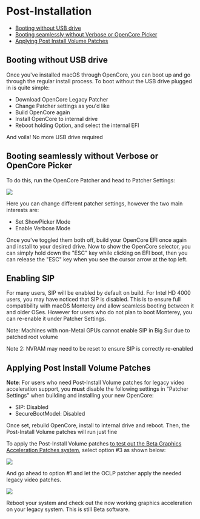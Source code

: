 # Post-Installation

* [Booting without USB drive](#booting-without-usb-drive)
* [Booting seamlessly without Verbose or OpenCore Picker](#booting-seamlessly-without-verbose-or-opencore-picker)
* [Applying Post Install Volume Patches](#applying-post-install-volume-patches)

## Booting without USB drive

Once you've installed macOS through OpenCore, you can boot up and go through the regular install process. To boot without the USB drive plugged in is quite simple:

* Download OpenCore Legacy Patcher
* Change Patcher settings as you'd like
* Build OpenCore again
* Install OpenCore to internal drive
* Reboot holding Option, and select the internal EFI

And voila! No more USB drive required

## Booting seamlessly without Verbose or OpenCore Picker

To do this, run the OpenCore Patcher and head to Patcher Settings:

![](../images/settings.png)

Here you can change different patcher settings, however the two main interests are:

* Set ShowPicker Mode
* Enable Verbose Mode

Once you've toggled them both off, build your OpenCore EFI once again and install to your desired drive. Now to show the OpenCore selector, you can simply hold down the "ESC" key while clicking on EFI boot, then you can release the "ESC" key when you see the cursor arrow at the top left.

## Enabling SIP

For many users, SIP will be enabled by default on build. For Intel HD 4000 users, you may have noticed that SIP is disabled. This is to ensure full compatibility with macOS Monterey and allow seamless booting between it and older OSes. However for users who do not plan to boot Monterey, you can re-enable it under Patcher Settings.

Note: Machines with non-Metal GPUs cannot enable SIP in Big Sur due to patched root volume

Note 2: NVRAM may need to be reset to ensure SIP is correctly re-enabled

## Applying Post Install Volume Patches

**Note**: For users who need Post-Install Volume patches for legacy video acceleration support, you **must** disable the following settings in "Patcher Settings" when building and installing your new OpenCore:

* SIP: Disabled
* SecureBootModel: Disabled

Once set, rebuild OpenCore, install to internal drive and reboot. Then, the Post-Install Volume patches will run just fine

To apply the Post-Install Volume patches [to test out the Beta Graphics Acceleration Patches system](https://github.com/dortania/OpenCore-Legacy-Patcher/issues/108), select option #3 as shown below:

![](../images/root-patch.png)

And go ahead to option #1 and let the OCLP patcher apply the needed legacy video patches.

![](../images/root-patcher-2.png)

Reboot your system and check out the now working graphics acceleration on your legacy system. This is still Beta software.
